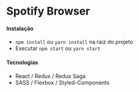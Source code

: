 # Spotify Browser

#### Instalação
  - `npm install` ou `yarn install` na raiz do projeto
  - Executar `npm start` ou `yarn start`

#### Tecnologias
- React / Redux / Redux Saga
- SASS / Flexbox / Styled-Components
